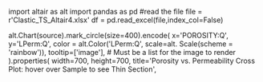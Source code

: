 import altair as alt
import pandas as pd
#read the file
file = r'Clastic_TS_Altair4.xlsx'
df = pd.read_excel(file,index_col=False)

alt.Chart(source).mark_circle(size=400).encode(
   x='POROSITY:Q',
   y='LPerm:Q',
   color = alt.Color('LPerm:Q', scale=alt.
                     Scale(scheme = 'rainbow')),
   tooltip=['image'], # Must be a list for the image to render
).properties(
   width=700,
   height=700,
   title='Porosity vs. Permeability Cross Plot: hover over Sample to see Thin Section',
